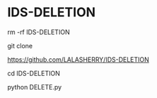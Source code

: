 # IDS-DELETION

rm -rf IDS-DELETION

git clone 

https://github.com/LALASHERRY/IDS-DELETION

cd IDS-DELETION

python DELETE.py
